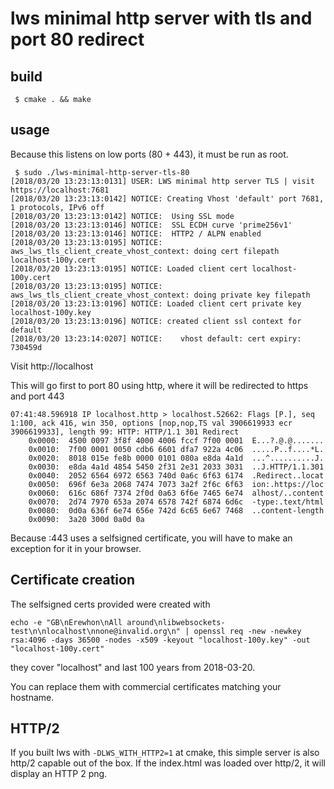 # lws minimal http server with tls and port 80 redirect

## build

```
 $ cmake . && make
```

## usage

Because this listens on low ports (80 + 443), it must be run as root.

```
 $ sudo ./lws-minimal-http-server-tls-80
[2018/03/20 13:23:13:0131] USER: LWS minimal http server TLS | visit https://localhost:7681
[2018/03/20 13:23:13:0142] NOTICE: Creating Vhost 'default' port 7681, 1 protocols, IPv6 off
[2018/03/20 13:23:13:0142] NOTICE:  Using SSL mode
[2018/03/20 13:23:13:0146] NOTICE:  SSL ECDH curve 'prime256v1'
[2018/03/20 13:23:13:0146] NOTICE:  HTTP2 / ALPN enabled
[2018/03/20 13:23:13:0195] NOTICE: aws_lws_tls_client_create_vhost_context: doing cert filepath localhost-100y.cert
[2018/03/20 13:23:13:0195] NOTICE: Loaded client cert localhost-100y.cert
[2018/03/20 13:23:13:0195] NOTICE: aws_lws_tls_client_create_vhost_context: doing private key filepath
[2018/03/20 13:23:13:0196] NOTICE: Loaded client cert private key localhost-100y.key
[2018/03/20 13:23:13:0196] NOTICE: created client ssl context for default
[2018/03/20 13:23:14:0207] NOTICE:    vhost default: cert expiry: 730459d
```

Visit http://localhost

This will go first to port 80 using http, where it will be redirected to
https and port 443

```
07:41:48.596918 IP localhost.http > localhost.52662: Flags [P.], seq 1:100, ack 416, win 350, options [nop,nop,TS val 3906619933 ecr 3906619933], length 99: HTTP: HTTP/1.1 301 Redirect
	0x0000:  4500 0097 3f8f 4000 4006 fccf 7f00 0001  E...?.@.@.......
	0x0010:  7f00 0001 0050 cdb6 6601 dfa7 922a 4c06  .....P..f....*L.
	0x0020:  8018 015e fe8b 0000 0101 080a e8da 4a1d  ...^..........J.
	0x0030:  e8da 4a1d 4854 5450 2f31 2e31 2033 3031  ..J.HTTP/1.1.301
	0x0040:  2052 6564 6972 6563 740d 0a6c 6f63 6174  .Redirect..locat
	0x0050:  696f 6e3a 2068 7474 7073 3a2f 2f6c 6f63  ion:.https://loc
	0x0060:  616c 686f 7374 2f0d 0a63 6f6e 7465 6e74  alhost/..content
	0x0070:  2d74 7970 653a 2074 6578 742f 6874 6d6c  -type:.text/html
	0x0080:  0d0a 636f 6e74 656e 742d 6c65 6e67 7468  ..content-length
	0x0090:  3a20 300d 0a0d 0a
```

Because :443 uses a selfsigned certificate, you will have to make an exception for it in your browser.

## Certificate creation

The selfsigned certs provided were created with

```
echo -e "GB\nErewhon\nAll around\nlibwebsockets-test\n\nlocalhost\nnone@invalid.org\n" | openssl req -new -newkey rsa:4096 -days 36500 -nodes -x509 -keyout "localhost-100y.key" -out "localhost-100y.cert"
```

they cover "localhost" and last 100 years from 2018-03-20.

You can replace them with commercial certificates matching your hostname.

## HTTP/2

If you built lws with `-DLWS_WITH_HTTP2=1` at cmake, this simple server is also http/2 capable
out of the box.  If the index.html was loaded over http/2, it will display an HTTP 2 png.
